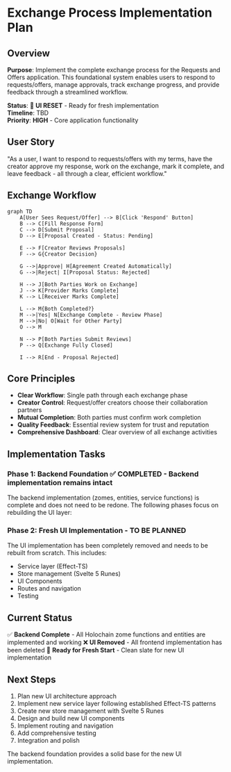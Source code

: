 # Exchange Process Implementation Plan

## Overview

**Purpose**: Implement the complete exchange process for the Requests and Offers application. This foundational system enables users to respond to requests/offers, manage approvals, track exchange progress, and provide feedback through a streamlined workflow.

**Status**: 🔄 **UI RESET** - Ready for fresh implementation  
**Timeline**: TBD  
**Priority**: **HIGH** - Core application functionality

## User Story

"As a user, I want to respond to requests/offers with my terms, have the creator approve my response, work on the exchange, mark it complete, and leave feedback - all through a clear, efficient workflow."

## Exchange Workflow

```mermaid
graph TD
    A[User Sees Request/Offer] --> B[Click 'Respond' Button]
    B --> C[Fill Response Form]
    C --> D[Submit Proposal]
    D --> E[Proposal Created - Status: Pending]

    E --> F[Creator Reviews Proposals]
    F --> G{Creator Decision}

    G -->|Approve| H[Agreement Created Automatically]
    G -->|Reject| I[Proposal Status: Rejected]

    H --> J[Both Parties Work on Exchange]
    J --> K[Provider Marks Complete]
    K --> L[Receiver Marks Complete]

    L --> M{Both Completed?}
    M -->|Yes| N[Exchange Complete - Review Phase]
    M -->|No| O[Wait for Other Party]
    O --> M

    N --> P[Both Parties Submit Reviews]
    P --> Q[Exchange Fully Closed]

    I --> R[End - Proposal Rejected]
```

## Core Principles

- **Clear Workflow**: Single path through each exchange phase
- **Creator Control**: Request/offer creators choose their collaboration partners
- **Mutual Completion**: Both parties must confirm work completion
- **Quality Feedback**: Essential review system for trust and reputation
- **Comprehensive Dashboard**: Clear overview of all exchange activities

## Implementation Tasks

### Phase 1: Backend Foundation ✅ **COMPLETED** - Backend implementation remains intact

The backend implementation (zomes, entities, service functions) is complete and does not need to be redone. The following phases focus on rebuilding the UI layer:

### Phase 2: Fresh UI Implementation - **TO BE PLANNED**

The UI implementation has been completely removed and needs to be rebuilt from scratch. This includes:

- Service layer (Effect-TS)
- Store management (Svelte 5 Runes)
- UI Components
- Routes and navigation
- Testing

## Current Status

✅ **Backend Complete** - All Holochain zome functions and entities are implemented and working
❌ **UI Removed** - All frontend implementation has been deleted
🔄 **Ready for Fresh Start** - Clean slate for new UI implementation

## Next Steps

1. Plan new UI architecture approach
2. Implement new service layer following established Effect-TS patterns
3. Create new store management with Svelte 5 Runes
4. Design and build new UI components
5. Implement routing and navigation
6. Add comprehensive testing
7. Integration and polish

The backend foundation provides a solid base for the new UI implementation.

